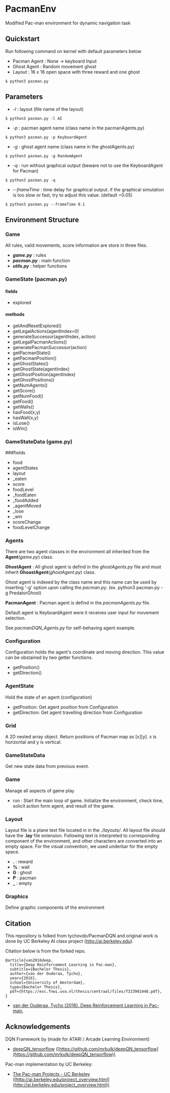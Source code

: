 # PacmanEnv

Modified Pac-man environment for dynamic navigation task

## Quickstart

Run following command on kernel with default parameters below

* Pacman Agent : None -> keyboard Input
* Ghost Agent : Random movement ghost
* Layout : 16 x 16 open space with three reward and one ghost

```shell
$ python3 pacman.py
```

## Parameters
* *-l* : layout (file name of the layout)
```shell script
$ python3 pacman.py -l AI
```
* *-p* : pacman agent name (class name in the pacmanAgents.py)
```shell script
$ python3 pacman.py -p KeyboardAgent
```
* *-g* : ghost agent name (class name in the ghostAgents.py)
```shell script
$ python3 pacman.py -g RandomAgent
```
* *-q* : run without graphical output (beware not to use the KeyboardAgent for Pacman)
```shell script
$ python3 pacman.py -q
```
* *--frameTime* : time delay for graphical output. if the graphical simulation is too slow or fast, try to adjust this value. (default =0.05)
 ```shell script
$ python3 pacman.py --frameTime 0.1
```


## Environment Structure

### Game

All rules, valid movements, score information are store in three files. 

* ***game.py*** : rules
* ***pacman.py*** : main function
* ***utils.py*** : helper functions

### GameState (pacman.py)
#### fields
* explored
#### methods
* getAndResetExplored()
* getLegalActions(agentIndex=0)
* generateSuccessor(agentIndex, action)
* getLegalPacmanActions()
* generatePacmanSuccessor(action)
* getPacmanState()
* getPacmanPosition()
* getGhostStates()
* getGhostState(agentIndex)
* getGhostPosition(agentIndex)
* getGhostPositions()
* getNumAgents()
* getScore()
* getNumFood()
* getFood()
* getWalls()
* hasFood(x,y)
* hasWall(x,y)
* isLose()
* isWin()

### GameStateData (game.py)
###fields
* food
* agentStates
* layout
* _eaten
* score
* foodLevel
* _foodEaten
* _foodAdded
* _agentMoved
* _lose
* _win
* scoreChange
* foodLevelChange
 
### Agents

There are two agent classes in the environment all inherited from the **Agent**(*game.py*) class.

**GhostAgent** : All ghost agent is defind in the *ghostAgents.py* file and must inherit **GhoastAgent**(*ghostAgent.py*) class.

Ghost agent is indexed by the class name and this name can be used by inserting '-g' option upon calling the *pacman.py*.
(ex. python3 pacman.py -g PredatorGhost)

**PacmanAgent** : Pacman agent is defind in the *pacmanAgents.py* file.

Default agent is KeyboardAgent were it receives user input for movement selection.

See *pacmanDQN_Agents.py* for self-behaving agent example.

### Configuration

Configuration holds the agent's coordinate and moving direction. This value can be obstained by two getter functions.

* getPosition()
* getDirection()

### AgentState

Hold the state of an agent (configuration)

* getPosition: Get agent position from Configuration
* getDirection: Get agent travelling direction from Configuration

### Grid

A 2D nested array object. Return positions of Pacman map as [x][y]. x is horizontal and y is vertical.

### GameStateData

Get new state data from previous event. 

### Game

Manage all aspects of game play

* run : Start the main loop of game. Initialize the environment, check time, solicit action form agent, and result of the game.

### Layout

Layout file is a plane text file located in in the *./layouts/*. All layout file should have the **.lay** file extension. Following text is interpreted to corresponding component of the environment, and other characters are converted into an empty space. For the visual convention, we used underbar for the empty space. 

* **.** : reward
* **%** : wall
* **G** : ghost
* **P** : pacman
* **_** : empty

### Graphics

Define graphic components of the environment


## Citation

This repository is folked from tychovdo/PacmanDQN and original work is done by UC Berkeley AI class project (http://ai.berkeley.edu).

Citation below is from the forked repo.

```
@article{van2016deep,
  title={Deep Reinforcement Learning in Pac-man},
  subtitle={Bachelor Thesis},
  author={van der Ouderaa, Tycho},
  year={2016},
  school={University of Amsterdam},
  type={Bachelor Thesis},
  pdf={https://esc.fnwi.uva.nl/thesis/centraal/files/f323981448.pdf},
}

```

* [van der Ouderaa, Tycho (2016). Deep Reinforcement Learning in Pac-man.](https://esc.fnwi.uva.nl/thesis/centraal/files/f323981448.pdf)

## Acknowledgements

DQN Framework by  (made for ATARI / Arcade Learning Environment)
* [deepQN_tensorflow](https://github.com/mrkulk/deepQN_tensorflow) ([https://github.com/mrkulk/deepQN_tensorflow](https://github.com/mrkulk/deepQN_tensorflow))

Pac-man implementation by UC Berkeley:
* [The Pac-man Projects - UC Berkeley](http://ai.berkeley.edu/project_overview.html) ([http://ai.berkeley.edu/project_overview.html](http://ai.berkeley.edu/project_overview.html))
